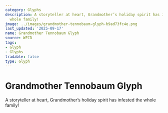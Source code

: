 ```yaml
---
category: Glyphs
description: A storyteller at heart, Grandmother’s holiday spirit has infested the
  whole family!
image: ../images/grandmother-tennobaum-glyph-b9ad73fc4e.png
last_updated: '2025-09-17'
name: Grandmother Tennobaum Glyph
source: WFCD
tags:
- Glyph
- Glyphs
tradable: false
type: Glyph
---
```


# Grandmother Tennobaum Glyph

A storyteller at heart, Grandmother’s holiday spirit has infested the whole family!

